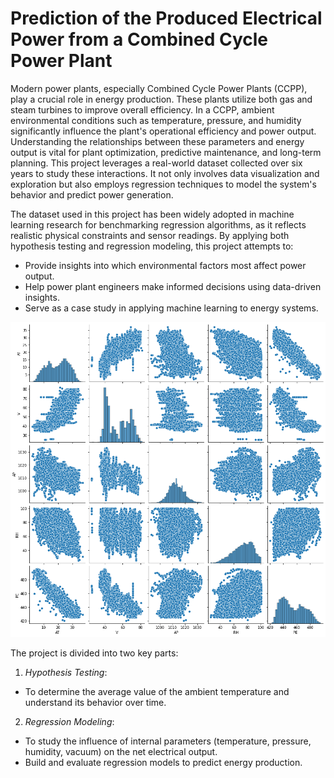 # Prediction of the Produced Electrical Power from a Combined Cycle Power Plant
Modern power plants, especially Combined Cycle Power Plants (CCPP), play a crucial role in energy production. These plants utilize both gas and steam turbines to improve overall efficiency. In a CCPP, ambient environmental conditions such as temperature, pressure, and humidity significantly influence the plant's operational efficiency and power output. Understanding the relationships between these parameters and energy output is vital for plant optimization, predictive maintenance, and long-term planning. This project leverages a real-world dataset collected over six years to study these interactions. It not only involves data visualization and exploration but also employs regression techniques to model the system's behavior and predict power generation.

The dataset used in this project has been widely adopted in machine learning research for benchmarking regression algorithms, as it reflects realistic physical constraints and sensor readings. By applying both hypothesis testing and regression modeling, this project attempts to:
- Provide insights into which environmental factors most affect power output.
- Help power plant engineers make informed decisions using data-driven insights.
- Serve as a case study in applying machine learning to energy systems.

![image.png](https://github.com/mehedihassanarman/Prediction-of-the-Produced-Electrical-Power-from-a-Combined-Cycle-Power-Plant/blob/main/Image/image.png)

The project is divided into two key parts:

1. _Hypothesis Testing_:
 - To determine the average value of the ambient temperature and understand its behavior over time.

2. _Regression Modeling_:
 - To study the influence of internal parameters (temperature, pressure, humidity, vacuum) on the net electrical output.
 - Build and evaluate regression models to predict energy production.
